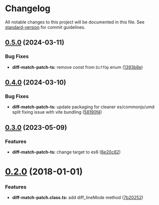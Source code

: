 # Changelog

All notable changes to this project will be documented in this file. See [standard-version](https://github.com/conventional-changelog/standard-version) for commit guidelines.

## [0.5.0](https://github.com/rars/diff-match-patch-ts/compare/v0.4.0...v0.5.0) (2024-03-11)

### Bug Fixes

- **diff-match-patch-ts:** remove const from `DiffOp` enum ([1393b8e](https://github.com/rars/diff-match-patch-ts/commit/1393b8e439f90715aca07a82349830898475484e))

## [0.4.0](https://github.com/rars/diff-match-patch-ts/compare/v0.3.0...v0.4.0) (2024-03-10)

### Bug Fixes

- **diff-match-patch-ts:** update packaging for cleaner es/commonjs/umd split fixing issue with vite bundling ([58190f4](https://github.com/rars/diff-match-patch-ts/commit/58190f4f93cdb69b4c5a8512ec72ca54672d6435))

## [0.3.0](https://github.com/rars/diff-match-patch-ts/compare/v0.2.0...v0.3.0) (2023-05-09)

### Features

- **diff-match-patch-ts:** change target to es6 ([6e20c82](https://github.com/rars/diff-match-patch-ts/commit/6e20c82b696652d12d7345ccf8f158e54c82afe3))

<a name="0.2.0"></a>

# [0.2.0](https://github.com/rars/diff-match-patch-ts/compare/0.1.0...0.2.0) (2018-01-01)

### Features

- **diff-match-patch.class.ts:** add diff_lineMode method ([7b20252](https://github.com/rars/diff-match-patch-ts/commit/7b20252))
